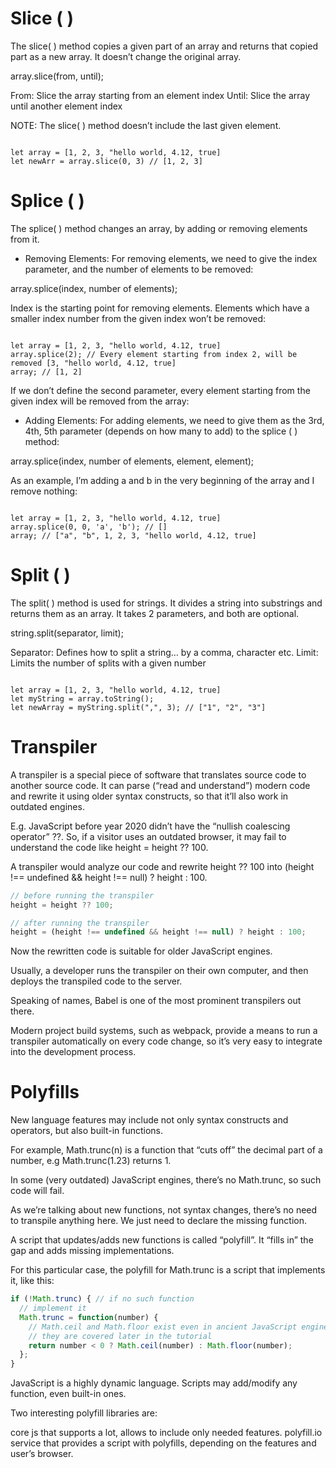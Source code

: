 # Slice ( )

The slice( ) method copies a given part of an array and returns that copied part as a new array. It doesn’t change the original array.

array.slice(from, until);

From: Slice the array starting from an element index
Until: Slice the array until another element index

NOTE: The slice( ) method doesn’t include the last given element.

<code>
let array = [1, 2, 3, "hello world, 4.12, true]
let newArr = array.slice(0, 3) // [1, 2, 3]
</code>

# Splice ( )

The splice( ) method changes an array, by adding or removing elements from it.

- Removing Elements:
  For removing elements, we need to give the index parameter, and the number of elements to be removed:

array.splice(index, number of elements);

Index is the starting point for removing elements. Elements which have a smaller index number from the given index won’t be removed:

<code>
let array = [1, 2, 3, "hello world, 4.12, true]
array.splice(2); // Every element starting from index 2, will be removed [3, "hello world, 4.12, true]
array; // [1, 2]
</code>

If we don’t define the second parameter, every element starting from the given index will be removed from the array:

- Adding Elements:
  For adding elements, we need to give them as the 3rd, 4th, 5th parameter (depends on how many to add) to the splice ( ) method:

array.splice(index, number of elements, element, element);

As an example, I’m adding a and b in the very beginning of the array and I remove nothing:

<code>
let array = [1, 2, 3, "hello world, 4.12, true]
array.splice(0, 0, 'a', 'b'); // []
array; // ["a", "b", 1, 2, 3, "hello world, 4.12, true]
</code>

# Split ( )

The split( ) method is used for strings. It divides a string into substrings and returns them as an array. It takes 2 parameters, and both are optional.

string.split(separator, limit);

Separator: Defines how to split a string… by a comma, character etc.
Limit: Limits the number of splits with a given number

<code>
let array = [1, 2, 3, "hello world, 4.12, true]
let myString = array.toString();
let newArray = myString.split(",", 3); // ["1", "2", "3"]
</code>

# Transpiler

A transpiler is a special piece of software that translates source code to another source code. It can parse (“read and understand”) modern code and rewrite it using older syntax constructs, so that it’ll also work in outdated engines.

E.g. JavaScript before year 2020 didn’t have the “nullish coalescing operator” ??. So, if a visitor uses an outdated browser, it may fail to understand the code like height = height ?? 100.

A transpiler would analyze our code and rewrite height ?? 100 into (height !== undefined && height !== null) ? height : 100.

```javaScript
// before running the transpiler
height = height ?? 100;

// after running the transpiler
height = (height !== undefined && height !== null) ? height : 100;
```

Now the rewritten code is suitable for older JavaScript engines.

Usually, a developer runs the transpiler on their own computer, and then deploys the transpiled code to the server.

Speaking of names, Babel is one of the most prominent transpilers out there.

Modern project build systems, such as webpack, provide a means to run a transpiler automatically on every code change, so it’s very easy to integrate into the development process.

# Polyfills

New language features may include not only syntax constructs and operators, but also built-in functions.

For example, Math.trunc(n) is a function that “cuts off” the decimal part of a number, e.g Math.trunc(1.23) returns 1.

In some (very outdated) JavaScript engines, there’s no Math.trunc, so such code will fail.

As we’re talking about new functions, not syntax changes, there’s no need to transpile anything here. We just need to declare the missing function.

A script that updates/adds new functions is called “polyfill”. It “fills in” the gap and adds missing implementations.

For this particular case, the polyfill for Math.trunc is a script that implements it, like this:

```javaScript
if (!Math.trunc) { // if no such function
  // implement it
  Math.trunc = function(number) {
    // Math.ceil and Math.floor exist even in ancient JavaScript engines
    // they are covered later in the tutorial
    return number < 0 ? Math.ceil(number) : Math.floor(number);
  };
}
```

JavaScript is a highly dynamic language. Scripts may add/modify any function, even built-in ones.

Two interesting polyfill libraries are:

core js that supports a lot, allows to include only needed features.
polyfill.io service that provides a script with polyfills, depending on the features and user’s browser.
